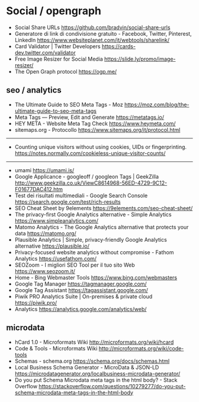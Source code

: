 # Social / opengraph

* Social Share URLs <https://github.com/bradvin/social-share-urls>
* Generatore di link di condivisione gratuito - Facebook, Twitter, Pinterest, LinkedIn <https://www.websiteplanet.com/it/webtools/sharelink/>
* Card Validator | Twitter Developers <https://cards-dev.twitter.com/validator>
* Free Image Resizer for Social Media <https://slide.ly/promo/image-resizer/>
* The Open Graph protocol <https://ogp.me/>

## seo / analytics
* The Ultimate Guide to SEO Meta Tags - Moz <https://moz.com/blog/the-ultimate-guide-to-seo-meta-tags>
* Meta Tags — Preview, Edit and Generate <https://metatags.io/>
* HEY META - Website Meta Tag Check <https://www.heymeta.com/>
* sitemaps.org - Protocollo <https://www.sitemaps.org/it/protocol.html>

---
* Counting unique visitors without using cookies, UIDs or fingerprinting. <https://notes.normally.com/cookieless-unique-visitor-counts/>
---

* umami <https://umami.is/>
* Google Applicance - googleoff / googleon Tags | GeekZilla <http://www.geekzilla.co.uk/ViewC8614968-56ED-4729-9C12-F01677DAC412.htm>
* Test dei risultati multimediali - Google Search Console <https://search.google.com/test/rich-results>
* SEO Cheat Sheet by 9elements <https://9elements.com/seo-cheat-sheet/>
* The privacy-first Google Analytics alternative - Simple Analytics <https://www.simpleanalytics.com/>
* Matomo Analytics - The Google Analytics alternative that protects your data <https://matomo.org/>
* Plausible Analytics | Simple, privacy-friendly Google Analytics alternative <https://plausible.io/>
* Privacy-focused website analytics without compromise - Fathom Analytics <https://usefathom.com/>
* SEOZoom - I migliori SEO Tool per il tuo sito Web <https://www.seozoom.it/>
* Home - Bing Webmaster Tools <https://www.bing.com/webmasters>
* Google Tag Manager <https://tagmanager.google.com/>
* Google Tag Assistant <https://tagassistant.google.com/> 
* Piwik PRO Analytics Suite | On-premises & private cloud <https://piwik.pro/>
* Analytics <https://analytics.google.com/analytics/web/>


## microdata

* hCard 1.0 - Microformats Wiki <http://microformats.org/wiki/hcard>
* Code & Tools - Microformats Wiki <http://microformats.org/wiki/code-tools>
* Schemas - schema.org <https://schema.org/docs/schemas.html>
* Local Business Schema Generator - MicroData & JSON-LD <https://microdatagenerator.org/localbusiness-microdata-generator/>
* Do you put Schema Microdata meta tags in the html body? - Stack Overflow <https://stackoverflow.com/questions/10279277/do-you-put-schema-microdata-meta-tags-in-the-html-body>

